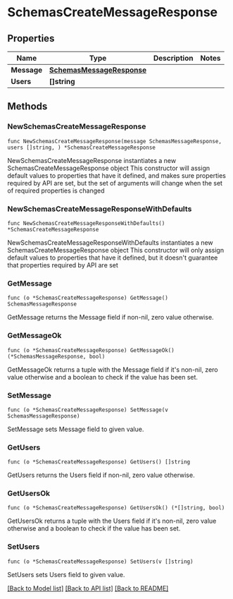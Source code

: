 # SchemasCreateMessageResponse

## Properties

Name | Type | Description | Notes
------------ | ------------- | ------------- | -------------
**Message** | [**SchemasMessageResponse**](SchemasMessageResponse.md) |  | 
**Users** | **[]string** |  | 

## Methods

### NewSchemasCreateMessageResponse

`func NewSchemasCreateMessageResponse(message SchemasMessageResponse, users []string, ) *SchemasCreateMessageResponse`

NewSchemasCreateMessageResponse instantiates a new SchemasCreateMessageResponse object
This constructor will assign default values to properties that have it defined,
and makes sure properties required by API are set, but the set of arguments
will change when the set of required properties is changed

### NewSchemasCreateMessageResponseWithDefaults

`func NewSchemasCreateMessageResponseWithDefaults() *SchemasCreateMessageResponse`

NewSchemasCreateMessageResponseWithDefaults instantiates a new SchemasCreateMessageResponse object
This constructor will only assign default values to properties that have it defined,
but it doesn't guarantee that properties required by API are set

### GetMessage

`func (o *SchemasCreateMessageResponse) GetMessage() SchemasMessageResponse`

GetMessage returns the Message field if non-nil, zero value otherwise.

### GetMessageOk

`func (o *SchemasCreateMessageResponse) GetMessageOk() (*SchemasMessageResponse, bool)`

GetMessageOk returns a tuple with the Message field if it's non-nil, zero value otherwise
and a boolean to check if the value has been set.

### SetMessage

`func (o *SchemasCreateMessageResponse) SetMessage(v SchemasMessageResponse)`

SetMessage sets Message field to given value.


### GetUsers

`func (o *SchemasCreateMessageResponse) GetUsers() []string`

GetUsers returns the Users field if non-nil, zero value otherwise.

### GetUsersOk

`func (o *SchemasCreateMessageResponse) GetUsersOk() (*[]string, bool)`

GetUsersOk returns a tuple with the Users field if it's non-nil, zero value otherwise
and a boolean to check if the value has been set.

### SetUsers

`func (o *SchemasCreateMessageResponse) SetUsers(v []string)`

SetUsers sets Users field to given value.



[[Back to Model list]](../README.md#documentation-for-models) [[Back to API list]](../README.md#documentation-for-api-endpoints) [[Back to README]](../README.md)


